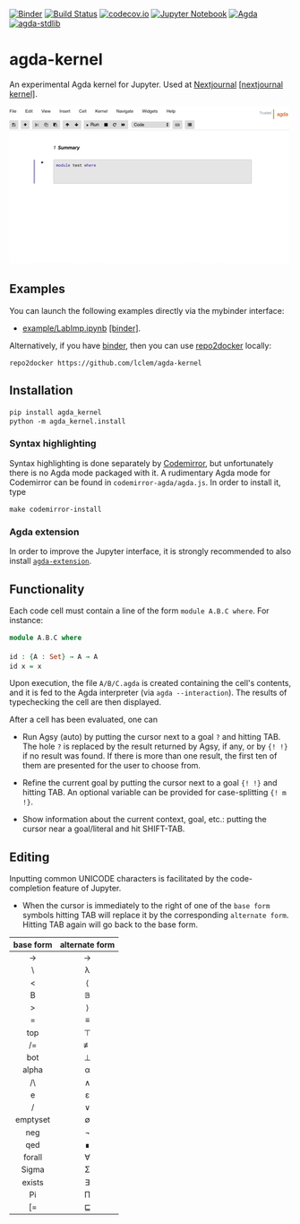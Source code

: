 [![Binder](https://mybinder.org/badge_logo.svg)](https://mybinder.org/v2/gh/lclem/agda-kernel/master?filepath=example)
[![Build Status](https://travis-ci.org/lclem/agda-kernel.svg)](https://travis-ci.org/lclem/agda-kernel)
[![codecov.io](https://codecov.io/github/lclem/agda-kernel/branch/master/graph/badge.svg)](https://codecov.io/github/lclem/agda-kernel)
[![Jupyter Notebook](https://img.shields.io/badge/jupyter-5.7.8-blue.svg)](https://github.com/jupyter/notebook/releases/tag/5.7.8)
[![Agda](https://img.shields.io/badge/agda-2.6.0-blue.svg)](https://github.com/agda/agda/releases/tag/v2.6.0)
[![agda-stdlib](https://img.shields.io/badge/agda--stdlib-1.0.1-blue.svg)](https://github.com/agda/agda-stdlib/releases/tag/v1.0.1)

# agda-kernel
An experimental Agda kernel for Jupyter.
Used at [Nextjournal](https://nextjournal.com/plfa/ToC) [[nextjournal kernel]](https://github.com/nextjournal/agda-kernel).

![](demo/demo1.gif)

Examples
--------

You can launch the following examples directly via the mybinder interface:

<!-- - [example/Lab01.ipynb](https://github.com/lclem/agda-kernel/blob/master/example/Lab01.ipynb) [[binder]](https://mybinder.org/v2/gh/lclem/agda-kernel/master?filepath=/example/Lab01.ipynb).

- [example/Lab02.ipynb](https://github.com/lclem/agda-kernel/blob/master/example/Lab02.ipynb) [[binder]](https://mybinder.org/v2/gh/lclem/agda-kernel/master?filepath=/example/Lab02.ipynb).

- [example/Lab03.ipynb](https://github.com/lclem/agda-kernel/blob/master/example/Lab03.ipynb) [[binder]](https://mybinder.org/v2/gh/lclem/agda-kernel/master?filepath=/example/Lab03.ipynb).

-->

- [example/LabImp.ipynb](https://github.com/lclem/agda-kernel/blob/master/example/LabImp.ipynb) [[binder]](https://mybinder.org/v2/gh/lclem/agda-kernel/master?filepath=example/LabImp.ipynb).

Alternatively, if you have [binder](https://github.com/jupyterhub/binderhub),
then you can use [repo2docker](https://github.com/jupyter/repo2docker) locally:

    repo2docker https://github.com/lclem/agda-kernel

Installation
------------

    pip install agda_kernel
    python -m agda_kernel.install

### Syntax highlighting

Syntax highlighting is done separately by [Codemirror](https://codemirror.net/),
but unfortunately there is no Agda mode packaged with it.
A rudimentary Agda mode for Codemirror can be found in ``codemirror-agda/agda.js``.
In order to install it, type

    make codemirror-install
    
<!-- or follow the manual instructions below:
Let `dir` be the result of executing the following command

    pip show notebook | grep Location | cut -d ' ' -f 2

(It is something like ``/usr/local/lib/python3.7/site-packages``,
``~/anaconda3/lib/python3.7/site-packages``,
or  ``/usr/local/Cellar/jupyter/1.0.0_5/libexec/lib/python3.7/site-packages/``.)
Then, 

    mkdir -p dir/notebook/static/components/codemirror/mode/agda
    cp codemirror-agda/agda.js dir/notebook/static/components/codemirror/mode/agda
-->

### Agda extension

In order to improve the Jupyter interface,
it is strongly recommended to also install [`agda-extension`](https://github.com/lclem/jupyter_contrib_nbextensions).

Functionality
-------------

Each code cell must contain a line of the form ``module A.B.C where``.
For instance:

```agda
module A.B.C where

id : {A : Set} → A → A
id x = x
```

Upon execution, the file `A/B/C.agda` is created containing the cell's contents,
and it is fed to the Agda interpreter (via `agda --interaction`).
The results of typechecking the cell are then displayed.

After a cell has been evaluated, one can

- Run Agsy (auto) by putting the cursor next to a goal `?` and hitting TAB.
The hole `?` is replaced by the result returned by Agsy, if any,
or by `{! !}` if no result was found.
If there is more than one result, the first ten of them are presented for the user to choose from.

- Refine the current goal by putting the cursor next to a goal `{! !}` and hitting TAB.
An optional variable can be provided for case-splitting `{! m !}`.

- Show information about the current context, goal, etc.: putting the cursor near a goal/literal and hit SHIFT-TAB.
<!--If the expression is in parentheses ``(...)``, then the cursor should be near one of the two parentheses.
If the expression is just a literal, then the cursor should be inside, or in the vicinity of the literal.

- Normalise a closed expression,
by putting the cursor near the expression and hitting TAB.
Expression localisation follows the same rules as in the previous point.
-->

Editing
-------

Inputting common UNICODE characters is facilitated by the code-completion feature of Jupyter.

- When the cursor is immediately to the right of one of the `base form` symbols
hitting TAB will replace it by the corresponding `alternate form`.
Hitting TAB again will go back to the base form.

| base form | alternate form |
|:---------:|:----------------:|
| -> | → |
| \ | λ |
| < | ⟨ |
| B | 𝔹 |
| > | ⟩ |
| = | ≡ |
| top | ⊤ |
| /= | ≢ |
| bot | ⊥ |
| alpha | α |
| /\ | ∧ |
| e | ε |
| \/ | ∨ |
| emptyset | ∅ |
| neg | ¬ |
| qed | ∎ |
| forall | ∀ |
| Sigma | Σ |
| exists | ∃ |
| Pi | Π |
| \[= | ⊑ |
